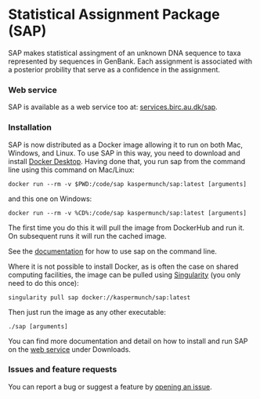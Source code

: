 
# Statistical Assignment Package (SAP)

SAP makes statistical assingment of an unknown DNA sequence to taxa represented by
sequences in GenBank. Each assignment is associated with a posterior probility that serve
as a confidence in the assignment.

### Web service

SAP is available as a web service too at: [services.birc.au.dk/sap](https://services.birc.au.dk/sap).

### Installation

SAP is now distributed as a Docker image allowing it to run on both Mac, Windows, and Linux. 
To use SAP in this way, you need to download and install <a href="https://www.docker.com/get-started">Docker Desktop</a>.
Having done that, you run sap from the command line using this command on Mac/Linux:</p>

```
docker run --rm -v $PWD:/code/sap kaspermunch/sap:latest [arguments]
```

and this one on Windows:

```
docker run --rm -v %CD%:/code/sap kaspermunch/sap:latest [arguments]
```

The first time you do this it will pull the image from DockerHub and run it. On subsequent runs it will run the cached image.

See the [documentation](https://services.birc.au.dk/sap) for how to use sap on the command line.</p>

Where it is not possible to install Docker, as is often the case on shared computing facilities, the image can be pulled using [Singularity](https://sylabs.io/singularity) (you only need to do this once):

```
singularity pull sap docker://kaspermunch/sap:latest
```

Then just run the image as any other executable:

```
./sap [arguments]
```

You can find more documentation and detail on how to install and run SAP on the [web service](https://services.birc.au.dk/sap) under Downloads.

### Issues and feature requests

You can report a bug or suggest a feature by [opening an issue](https://github.com/kaspermunch/sap/issues).
